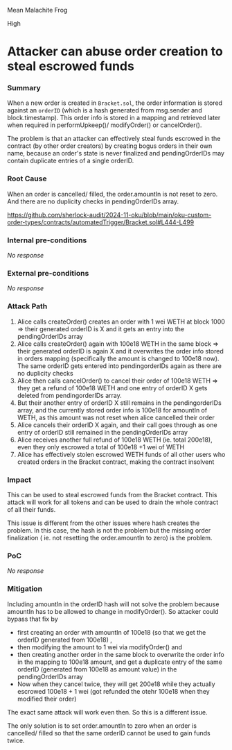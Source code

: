 Mean Malachite Frog

High

# Attacker can abuse order creation to steal escrowed funds

### Summary

When a new order is created in `Bracket.sol`, the order information is stored against an `orderID` (which is a hash generated from msg.sender and block.timestamp). This order info is stored in a mapping and retrieved later when required in performUpkeep()/ modifyOrder() or cancelOrder().

The problem is that an attacker can effectively steal funds escrowed in the contract (by other order creators) by creating bogus orders in their own name, because an order's state is never finalized and pendingOrderIDs may contain duplicate entries of a single orderID.


### Root Cause

When an order is cancelled/ filled, the order.amountIn is not reset to zero. And there are no duplicity checks in pendingOrderIDs array.

https://github.com/sherlock-audit/2024-11-oku/blob/main/oku-custom-order-types/contracts/automatedTrigger/Bracket.sol#L444-L499

### Internal pre-conditions

_No response_

### External pre-conditions

_No response_

### Attack Path

1. Alice calls createOrder() creates an order with 1 wei WETH at block 1000 => their generated orderID is X and it gets an entry into the pendingOrderIDs array
2. Alice calls createOrder() again with 100e18 WETH in the same block => their generated orderID is again X and it overwrites the order info stored in orders mapping (specifically the amount is changed to 100e18 now). The same orderID gets entered into pendingorderIDs again as there are no duplicity checks
3. Alice then calls cancelOrder() to cancel their order of 100e18 WETH => they get a refund of 100e18 WETH and one entry of orderID X gets deleted from pendingorderIDs array.
4. But their another entry of orderID X still remains in the pendingorderIDs array, and the currently stored order info is 100e18 for amountIn of WETH, as this amount was not reset when alice cancelled their order
5. Alice cancels their orderID X again, and their call goes through as one entry of orderID still remained in the pendingOrderIDs array
6. Alice receives another full refund of 100e18 WETH (ie. total 200e18), even they only escrowed a total of 100e18 +1 wei of WETH
7. Alice has effectively stolen escrowed WETH funds of all other users who created orders in the Bracket contract, making the contract insolvent 



### Impact

This can be used to steal escrowed funds from the Bracket contract. This attack will work for all tokens and can be used to drain the whole contract of all their funds. 

This issue is different from the other issues where hash creates the problem. In this case, the hash is not the problem but the missing order finalization ( ie. not resetting the order.amountIn to zero) is the problem. 

### PoC

_No response_

### Mitigation

Including amountIn in the orderID hash will not solve the problem because amountIn has to be allowed to change in modifyOrder(). So attacker could bypass that fix by 
- first creating an order with amountIn of 100e18 (so that we get the orderID generated from 100e18) , 
- then modifying the amount to 1 wei via modifyOrder() and 
- then creating another order in the same block to overwrite the order info in the mapping to 100e18 amount, and get a duplicate entry of the same orderID (generated from 100e18 as amount value) in the pendingOrderIDs array
- Now when they cancel twice, they will get  200e18 while they actually escrowed 100e18 + 1 wei (got refunded the otehr 100e18 when they modified their order)

The exact same attack will work even then. So this is a different issue. 

The only solution is to set order.amountIn to zero when an order is cancelled/ filled so that the same orderID cannot be used to gain funds twice. 